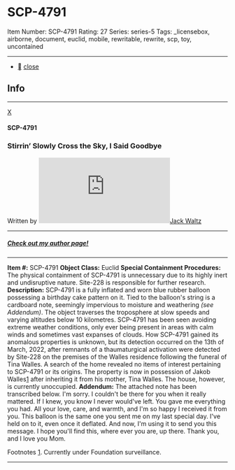 # SCP-4791
Item Number: SCP-4791
Rating: 27
Series: series-5
Tags: _licensebox, airborne, document, euclid, mobile, rewritable, rewrite, scp, toy, uncontained

---

  * [](javascript:;)
[close](javascript:;)
## Info
* * *
[X](javascript:;)
#### SCP-4791
### Stirrin’ Slowly Cross the Sky, I Said Goodbye
Written by [![Jack Waltz](https://www.wikidot.com/avatar.php?userid=7989351&amp;size=small&amp;timestamp=1720188529)](http://www.wikidot.com/user:info/jack-waltz)[Jack Waltz](http://www.wikidot.com/user:info/jack-waltz)
* * *
##### [Check out my author page!](/jack-waltz)
* * *

**Item #:** SCP-4791
**Object Class:** Euclid
**Special Containment Procedures:** The physical containment of SCP-4791 is unnecessary due to its highly inert and undisruptive nature. Site-228 is responsible for further research.
**Description:** SCP-4791 is a fully inflated and worn blue rubber balloon possessing a birthday cake pattern on it. Tied to the balloon's string is a cardboard note, seemingly impervious to moisture and weathering _(see Addendum)_.
The object traverses the troposphere at slow speeds and varying altitudes below 10 kilometres. SCP-4791 has been seen avoiding extreme weather conditions, only ever being present in areas with calm winds and sometimes vast expanses of clouds.
How SCP-4791 gained its anomalous properties is unknown, but its detection occurred on the 13th of March, 2022, after remnants of a thaumaturgical activation were detected by Site-228 on the premises of the Walles residence following the funeral of Tina Walles. A search of the home revealed no items of interest pertaining to SCP-4791 or its origins. The property is now in possession of Jakob Walles[1](javascript:;) after inheriting it from his mother, Tina Walles. The house, however, is currently unoccupied.
**Addendum:** The attached note has been transcribed below.
I'm sorry. I couldn't be there for you when it really mattered. If I knew, you know I never would've left.
You gave me everything you had. All your love, care, and warmth, and I'm so happy I received it from you.
This balloon is the same one you sent me on my last special day. I've held on to it, even once it deflated. And now, I'm using it to send you this message.
I hope you'll find this, where ever you are, up there. Thank you, and I love you Mom.
  

Footnotes
[1](javascript:;). Currently under Foundation surveillance.
* * *